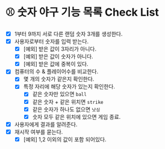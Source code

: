 # ⚾️ 숫자 야구 기능 목록 Check List

- [x] 1부터 9까지 서로 다른 랜덤 숫자 3개를 생성한다.
- [x] 사용자로부터 숫자를 입력 받는다.
    - [x] [예외] 받은 값이 3자리가 아니다.
    - [x] [예외] 받은 값이 숫자가 아니다.
    - [x] [예외] 받은 값에 중복이 있다.
- [x] 컴퓨터의 수 & 플레이어수를 비교한다.
    - [x] 몇 개의 숫자가 같은지 확인한다.
    - [x] 특정 자리에 해당 숫자가 있는지 확인한다.
        - [x] 같은 숫자만 있으면 `ball`
        - [x] 같은 숫자 + 같은 위치면 `strike`
        - [x] 같은 숫자가 하나도 없으면 `낫싱`
        - [x] 숫자 모두 같은 위치에 있으면 게임 종료.
- [x] 사용자에게 결과를 알려준다.
- [x] 재시작 여부를 묻는다.
    -[x] [예외] 1,2 이외의 값이 포함 되어있다.
